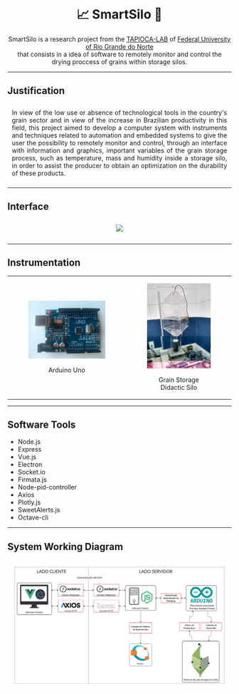 <h1 align="center">📈 SmartSilo 🔌</h1>

<p align="center">
SmartSilo is a research project from
the <a href="http://tapioca.eaj.ufrn.br/?page_id=50&lang=en">TAPIOCA-LAB</a> of <a href="https://ufrn.br/en">Federal University of Rio Grande do Norte</a> <br/> 
that consists in a idea of software to remotely monitor and control 
the drying proccess
of grains within storage silos. 
</p>

<hr/>

<h2> Justification </h2>
<p 
  style="text-align: justify; padding:10px"
>
  In view of the low use or absence of technological tools in the country's grain sector and in view of the increase in Brazilian productivity in this field, this project aimed to develop a computer system with instruments and techniques related to automation and embedded systems to give the user the possibility to remotely monitor and control, through an interface with information and graphics, important variables of the grain storage process, such as temperature, mass and humidity inside a storage silo, in order to assist the producer to obtain an optimization on the durability of these products.
</p>
<hr>

<h2> Interface </h2>

<div align="center" style="padding: 10px">
  <img src="./__readme/demo.gif">
</div>

<hr/>
<h2> Instrumentation </h2>

<div align="center">
<table>
  <tr>
    <td>
      <figure>
      <img src="./__readme/arduino.jpeg" style="display:block;" width="250px"><br/>
      <figcaption align="center">
          Arduino Uno
      </figcaption>
      </figure>
    </td>
    <td>
      <figure>
      <img src="./__readme/didatic-silo.jpeg" style="display:block;"  width="200px"><br/>
      <figcaption align="center">
          Grain Storage Didactic Silo
      </figcaption>
      </figure>
    </td>
  </tr>
</table>
</div>

<hr>

<h2>Software Tools</h2>

<ul>
  <li>Node.js</li>
  <li>Express</li>
  <li>Vue.js</li>
  <li>Electron</li>
  <li>Socket.io</li>
  <li>Firmata.js</li>
  <li>Node-pid-controller</li>
  <li>Axios</li>
  <li>Plotly.js</li>
  <li>SweetAlerts.js</li>
  <li>Octave-cli</li>
</ul>

<hr/>

<h2>System Working Diagram</h2>

<div style="padding: 10px" align="center">
  <img src="./__readme/system-diagram.png">
</div>
